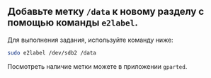 ## Добавьте метку `/data` к новому разделу с помощью команды `e2label`.

Для выполнения задания, используйте команду ниже: 

```bash
sudo e2label /dev/sdb2 /data
```

Посмотреть наличие метки можете в приложении `gparted`.


